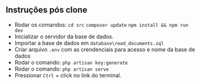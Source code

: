 ## Instruções pós clone
- Rodar os comandos: `cd src` ``composer update`` ``npm install && npm run dev``
- Inicializar o servidor da base de dados.
- Importar a base de dados em ``database\read_documents.sql``
- Criar arquivo ``.env`` com as crendenciais para acesso e nome da base de dados
- Rodar o comando: ``php artisan key:generate``
- Rodar o comando: ``php artisan serve``
- Pressionar ``Ctrl`` + click no link do terminal.
